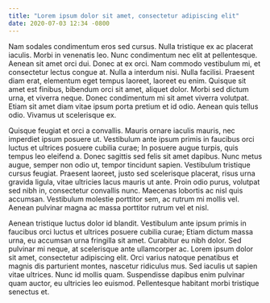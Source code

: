 ```yaml
---
title: "Lorem ipsum dolor sit amet, consectetur adipiscing elit"
date: 2020-07-03 12:34 -0800
---
```

Nam sodales condimentum eros sed cursus. Nulla tristique ex ac placerat iaculis. Morbi in venenatis leo. Nunc condimentum nec elit at pellentesque. Aenean sit amet orci dui. Donec at ex orci. Nam commodo vestibulum mi, et consectetur lectus congue at. Nulla a interdum nisi. Nulla facilisi. Praesent diam erat, elementum eget tempus laoreet, laoreet eu enim. Quisque sit amet est finibus, bibendum orci sit amet, aliquet dolor. Morbi sed dictum urna, et viverra neque. Donec condimentum mi sit amet viverra volutpat. Etiam sit amet diam vitae ipsum porta pretium et id odio. Aenean quis tellus odio. Vivamus ut scelerisque ex.

Quisque feugiat et orci a convallis. Mauris ornare iaculis mauris, nec imperdiet ipsum posuere ut. Vestibulum ante ipsum primis in faucibus orci luctus et ultrices posuere cubilia curae; In posuere augue turpis, quis tempus leo eleifend a. Donec sagittis sed felis sit amet dapibus. Nunc metus augue, semper non odio ut, tempor tincidunt sapien. Vestibulum tristique cursus feugiat. Praesent laoreet, justo sed scelerisque placerat, risus urna gravida ligula, vitae ultricies lacus mauris ut ante. Proin odio purus, volutpat sed nibh in, consectetur convallis nunc. Maecenas lobortis ac nisl quis accumsan. Vestibulum molestie porttitor sem, ac rutrum mi mollis vel. Aenean pulvinar magna ac massa porttitor rutrum vel et nisl.

Aenean tristique luctus dolor id blandit. Vestibulum ante ipsum primis in faucibus orci luctus et ultrices posuere cubilia curae; Etiam dictum massa urna, eu accumsan urna fringilla sit amet. Curabitur eu nibh dolor. Sed pulvinar mi neque, at scelerisque ante ullamcorper ac. Lorem ipsum dolor sit amet, consectetur adipiscing elit. Orci varius natoque penatibus et magnis dis parturient montes, nascetur ridiculus mus. Sed iaculis ut sapien vitae ultrices. Nunc id mollis quam. Suspendisse dapibus enim pulvinar quam auctor, eu ultricies leo euismod. Pellentesque habitant morbi tristique senectus et.
